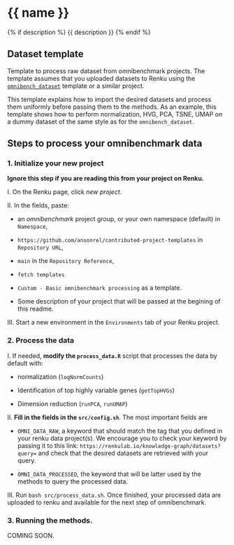 # {{ name }}
{% if description %}
{{ description }}
{% endif %}
## Dataset template

Template to process raw dataset from omnibenchmark projects. The template assumes that you uploaded datasets to Renku using the [`omnibench_dataset`](https://github.com/ansonrel/contributed-project-templates/tree/main/omnibench-dataset) template or a similar project. 

This template explains how to import the desired datasets and process them uniformly before passing them to the methods. As an example, this template shows how to perform normalization, HVG, PCA, TSNE, UMAP on a dummy dataset of the same style as for the `omnibench_dataset`. 

## Steps to process your omnibenchmark data

### 1. Initialize your new project

**Ignore this step if you are reading this from your project on Renku.**

I. On the Renku page, click *new project*. 

II. In the fields, paste: 

- an *omnibenchmark* project group, or your own namespace (default) in `Namespace`,

- `https://github.com/ansonrel/contributed-project-templates` in `Repository URL`,

-  `main` in the `Repository Reference`,

-  `fetch templates`

-  `Custom - Basic omnibenchmark processing` as a template. 

-  Some description of your project that will be passed at the begining of this readme. 

III. Start a new environment in the `Environments` tab of your Renku project.

### 2. Process the data

I. If needed, **modify the `process_data.R`** script that processes the data by default with: 

- normalization (`logNormCounts`)

- Identification of top highly variable genes (`getTopHVGs`) 

- Dimension reduction (`runPCA`, `runUMAP`)

II. **Fill in the fields in the `src/config.sh`**. The most important fields are

- `OMNI_DATA_RAW`, a keyword that should match the tag that you defined in your renku data project(s). We encourage you to check your keyword by passing it to this link: `https://renkulab.io/knowledge-graph/datasets?query=` and check that the desired datasets are retrieved with your query. 

- `OMNI_DATA_PROCESSED`, the keyword that will be latter used by the methods to query the processed data. 

III. Run `bash src/process_data.sh`. Once finished, your processed data are uploaded to renku and available for the next step of omnibenchmark. 

### 3. Running the methods. 

COMING SOON. 



